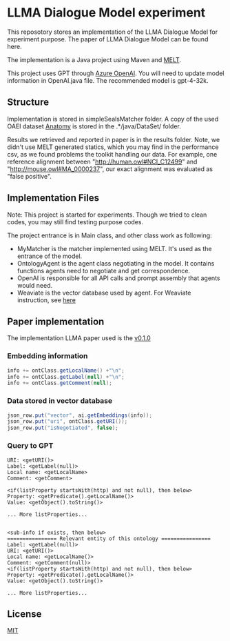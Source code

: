 # LLMA Dialogue Model experiment

This reposotory stores an implementation of the LLMA Dialogue Model for experiment purpose. The paper of LLMA Dialogue Model can be found here.

The implementation is a Java project using Maven and [MELT](https://dwslab.github.io/melt/).

This project uses GPT through [Azure OpenAI](https://azure.microsoft.com/en-gb/products/ai-services/openai-service/). You will need to update model information in OpenAI.java file. The recommended model is gpt-4-32k.

## Structure
Implementation is stored in simpleSealsMatcher folder. A copy of the used OAEI dataset [Anatomy](http://oaei.ontologymatching.org/2023/anatomy/index.html) is stored in the .*/java/DataSet/ folder.

Results we retrieved and reported in paper is in the results folder. Note, we didn't use MELT generated statics, which you may find in the performance csv, as we found problems the toolkit handling our data. For example, one reference alignment between "http://human.owl#NCI_C12499" and "http://mouse.owl#MA_0000237", our exact alignment was evaluated as "false positive".

## Implementation Files
Note: This project is started for experiments. Though we tried to clean codes, you may still find testing purpose codes.

The project entrance is in Main class, and other class work as following:
* MyMatcher is the matcher implemented using MELT. It's used as the entrance of the model.
* OntologyAgent is the agent class negotiating in the model. It contains functions agents need to negotiate and get correspondence.
* OpenAI is responsible for all API calls and prompt assembly that agents would need.
* Weaviate is the vector database used by agent. For Weaviate instruction, see [here](./simpleSealsMatcher/Weaviate/readme.md)

## Paper implementation
The implementation LLMA paper used is the [v0.1.0](https://github.com/JadeGreened/AI-Semantic-Alignment/releases/tag/v0.1.0)

### Embedding information

```JAVA
info += ontClass.getLocalName() +"\n";
info += ontClass.getLabel(null) +"\n";
info += ontClass.getComment(null);
```

### Data stored in vector database

```JAVA
json_row.put("vector", ai.getEmbeddings(info));
json_row.put("uri", ontClass.getURI());
json_row.put("isNegotiated", false);
```

### Query to GPT
```
URI: <getURI()>
Label: <getLabel(null)>
Local name: <getLocalName>
Comment: <getComment>

<if(listProperty startsWith(http) and not null), then below>
Property: <getPredicate().getLocalName()>
Value: <getObject().toString()>

... More listProperties...


<sub-info if exists, then below>
================ Relevant entity of this ontology ================
Label: <getLabel(null)>
URI: <getURI()>
Local name: <getLocalName()>
Comment: <getComment(null)>
<if(listProperty startsWith(http) and not null), then below>
Property: <getPredicate().getLocalName()>
Value: <getObject().toString()>

... More listProperties...
```


## License
[MIT](LICENSE)
